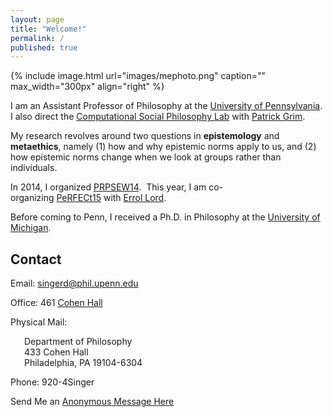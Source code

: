 ```yaml
---
layout: page
title: "Welcome!"
permalink: /
published: true
---
```


{% include image.html url="images/mephoto.png" caption="" max_width="300px" align="right" %}

I am an Assistant Professor of Philosophy at the [University of Pennsylvania](http://philosophy.sas.upenn.edu/). I also direct the [Computational Social Philosophy Lab](/CSPL/) with [Patrick Grim](http://www.pgrim.org/).

My research revolves around two questions in **epistemology** and **metaethics**, namely (1) how and why epistemic norms apply to us, and (2) how epistemic norms change when we look at groups rather than individuals.

In 2014, I organized [PRPSEW14](http://www.phil.upenn.edu/~singerd/PRPSEW14.html).  This year, I am co-organizing [PeRFECt15](http://www.phil.upenn.edu/~singerd/PeRFECt15.html) with [Errol Lord](http://www.errol-lord.com/). 

Before coming to Penn, I received a Ph.D. in Philosophy at the [University of Michigan](http://www.lsa.umich.edu/philosophy/).  


## Contact

<div class="container">
  <div class="row">
<div class="col-3">
<p>Email: <a href="mailto:singerd@phil.upenn.edu">singerd@phil.upenn.edu</a></p>
</div>

<div class="col-3">
<p>Office: 461 <a href="http://www.facilities.upenn.edu/maps/locations/cohen-hall-claudia">Cohen Hall</a></p>
<p>Physical Mail:
<p style = "padding-left: 22px">Department of Philosophy<br />
433 Cohen Hall<br />
Philadelphia, PA 19104-6304</p></p>
</div>

<div class="col-3">
<p>Phone: 920-4Singer</p>
<p>Send Me an <a href="http://www.danieljsinger.com/anonmessage/">Anonymous Message Here</a></p>
</div>
  </div>
</div>








